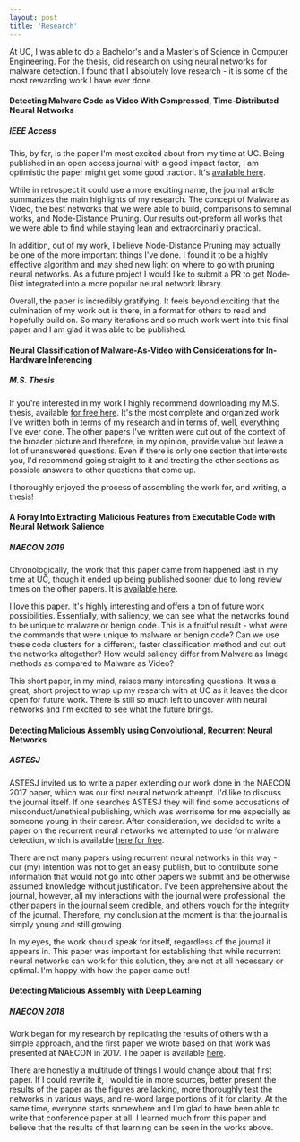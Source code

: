 ```yaml
---
layout: post
title: 'Research'
---
```


At UC, I was able to do a Bachelor's and a Master's of Science in Computer Engineering. For the thesis, did research on using neural networks for malware detection. I found that I absolutely love research - it is some of the most rewarding work I have ever done.

#### Detecting Malware Code as Video With Compressed, Time-Distributed Neural Networks
##### IEEE Access

This, by far, is the paper I'm most excited about from my time at UC. Being published in an open access journal with a good impact factor, I am optimistic the paper might get some good traction. It's [available here](https://ieeexplore.ieee.org/abstract/document/9145735).

While in retrospect it could use a more exciting name, the journal article summarizes the main highlights of my research. The concept of Malware as Video, the best networks that we were able to build, comparisons to seminal works, and Node-Distance Pruning. Our results out-preform all works that we were able to find while staying lean and extraordinarily practical.

In addition, out of my work, I believe Node-Distance Pruning may actually be one of the more important things I've done. I found it to be a highly effective algorithm and may shed new light on where to go with pruning neural networks. As a future project I would like to submit a PR to get Node-Dist integrated into a more popular neural network library.

Overall, the paper is incredibly gratifying. It feels beyond exciting that the culmination of my work out is there, in a format for others to read and hopefully build on. So many iterations and so much work went into this final paper and I am glad it was able to be published.

#### Neural Classification of Malware-As-Video with Considerations for In-Hardware Inferencing
##### M.S. Thesis

If you're interested in my work I highly recommend downloading my M.S. thesis, available [for free here](http://rave.ohiolink.edu/etdc/view?acc_num=ucin1554216974556897). It's the most complete and organized work I've written both in terms of my research and in terms of, well, everything I've ever done. The other papers I've written were cut out of the context of the broader picture and therefore, in my opinion, provide value but leave a lot of unanswered questions. Even if there is only one section that interests you, I'd recommend going straight to it and treating the other sections as possible answers to other questions that come up.

I thoroughly enjoyed the process of assembling the work for, and writing, a thesis! 

#### A Foray Into Extracting Malicious Features from Executable Code with Neural Network Salience
##### NAECON 2019

Chronologically, the work that this paper came from happened last in my time at UC, though it ended up being published sooner due to long review times on the other papers. It is [available here](https://ieeexplore.ieee.org/abstract/document/9057859).

I love this paper. It's highly interesting and offers a ton of future work possibilities. Essentially, with saliency, we can see what the networks found to be unique to malware or benign code. This is a fruitful result - what were the commands that were unique to malware or benign code? Can we use these code clusters for a different, faster classification method and cut out the networks altogether? How would saliency differ from Malware as Image methods as compared to Malware as Video?

This short paper, in my mind, raises many interesting questions. It was a great, short project to wrap up my research with at UC as it leaves the door open for future work. There is still so much left to uncover with neural networks and I'm excited to see what the future brings.

#### Detecting Malicious Assembly using Convolutional, Recurrent Neural Networks
##### ASTESJ

ASTESJ invited us to write a paper extending our work done in the NAECON 2017 paper, which was our first neural network attempt. I'd like to discuss the journal itself. If one searches ASTESJ they will find some accusations of misconduct/unethical publishing, which was worrisome for me especially as someone young in their career. After consideration, we decided to write a paper on the recurrent neural networks we attempted to use for malware detection, which is available [here for free](https://astesj.com/v04/i05/p06/). 

There are not many papers using recurrent neural networks in this way - our (my) intention was not to get an easy publish, but to contribute some information that would not go into other papers we submit and be otherwise assumed knowledge without justification. I've been apprehensive about the journal, however, all my interactions with the journal were professional, the other papers in the journal seem credible, and others vouch for the integrity of the journal. Therefore, my conclusion at the moment is that the journal is simply young and still growing.

In my eyes, the work should speak for itself, regardless of the journal it appears in. This paper was important for establishing that while recurrent neural networks can work for this solution, they are not at all necessary or optimal. I'm happy with how the paper came out!

#### Detecting Malicious Assembly with Deep Learning
##### NAECON 2018

Work began for my research by replicating the results of others with a simple approach, and the first paper we wrote based on that work was presented at NAECON in 2017. The paper is available [here](https://ieeexplore.ieee.org/document/8556657).

There are honestly a multitude of things I would change about that first paper. If I could rewrite it, I would tie in more sources, better present the results of the paper as the figures are lacking, more thoroughly test the networks in various ways, and re-word large portions of it for clarity. At the same time, everyone starts somewhere and I'm glad to have been able to write that conference paper at all. I learned much from this paper and believe that the results of that learning can be seen in the works above.


